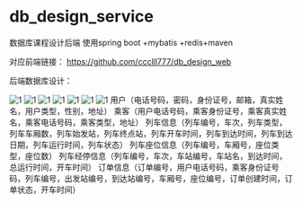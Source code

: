 # db_design_service
 数据库课程设计后端 使用spring boot +mybatis +redis+maven
 
 对应前端链接：
 https://github.com/ccclll777/db_design_web
 
 后端数据库设计：

  ![1]( https://github.com/ccclll777/db_design_service/blob/master/DCE861D3-F02D-4551-8394-C9DF026DF547.png)
    ![1](https://github.com/ccclll777/db_design_service/blob/master/C1E9E6EB-3879-4EE9-B224-84F1F399DDE9.png)
       ![1](https://github.com/ccclll777/db_design_service/blob/master/B91990D9-0D20-4B87-94E3-22E0333C198D.png)
          ![1](https://github.com/ccclll777/db_design_service/blob/master/A6B06592-14AD-41E3-99B1-DBA24CB9C9FB.png)
   ![1](https://github.com/ccclll777/db_design_service/blob/master/6D09BFF9-81F7-4FF7-ABF6-1FAF6C8924AC.png)
![1]( https://github.com/ccclll777/db_design_service/blob/master/6366A0E6-6F3C-44CB-9F98-3B82EEBF064F.png)
![1](https://github.com/ccclll777/db_design_service/blob/master/558E4B72-6221-4D3E-8046-53998358ADBF.png)
用户（电话号码，密码，身份证号，邮箱，真实姓名，用户类型，性别，地址）
乘客（用户电话号码，乘客身份证号，乘客真实姓名，乘客电话号码，乘客类型，地址）
列车信息（列车编号，车次，列车类型，列车车厢数，列车始发站，列车终点站，列车开车时间，列车到达时间，列车到达日期，列车运行时间，列车状态）
列车座位信息（列车编号，车厢号，座位类型，座位数）
列车经停信息（列车编号，车次，车站编号，车站名，到达时间，总运行时间，开车时间）
订单信息（订单编号，用户电话号码，乘客身份证号码，列车编号，出发站编号，到达站编号，车厢号，座位编号，订单创建时间，订单状态，开车时间）
